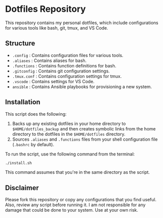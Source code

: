 # Dotfiles Repository

This repository contains my personal dotfiles, which include configurations for various tools like bash, git, tmux, and VS Code.

## Structure

- `.config` : Contains configuration files for various tools.
- `.aliases` : Contains aliases for bash.
- `.functions` : Contains function definitions for bash.
- `.gitconfig` : Contains git configuration settings.
- `.tmux.conf` : Contains configuration settings for tmux.
- `.vscode` : Contains settings for VS Code.
- `ansible` : Contains Ansible playbooks for provisioning a new system.

## Installation

This script does the following:

1. Backs up any existing dotfiles in your home directory to `$HOME/dotfiles_backup` and then creates symbolic links from the home directory to the dotfiles in the `$HOME/dotfiles` directory.
2. Sources `.aliases` and `.functions` files from your shell configuration file (`.bashrc` by default).

To run the script, use the following command from the terminal:

```bash
./install.sh
```

This command assumes that you're in the same directory as the script.

## Disclaimer

Please fork this repository or copy any configurations that you find useful. Also, review any script before running it. I am not responsible for any damage that could be done to your system. Use at your own risk.
